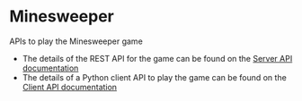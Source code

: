 # Minesweeper

APIs to play the Minesweeper game

* The details of the REST API for the game can be found on the [Server API documentation](server_api/README.md)
* The details of a Python client API to play the game can be found on the [Client API documentation](client_api/README.md)
